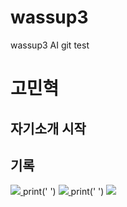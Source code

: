 # wassup3
wassup3 AI git test


# 고민혁

## 자기소개 시작

## 기록
<span>
  <a href="https://www.notion.so/oreumi/878125b2e637489a818052fedb17c5b7?pvs=4">
   <img src="https://img.shields.io/badge/notion-20232a.svg?style=for-the-badge&logo=notion&logoColor=000000" />
  </a>
  print('  ')
  <a href="https://www.instagram.com/kominhy/">
   <img src="https://img.shields.io/badge/instagram-20232a.svg?style=for-the-badge&logo=instagram&logoColor=E4405F" />
  </a>
  print('  ')
   <a href="https://www.facebook.com/profile.php?id=100004826503164&locale=ko_KR">
   <img src="https://img.shields.io/badge/facebook-20232a.svg?style=for-the-badge&logo=facebook&logoColor=0866FF" />
  </a>
</span>
